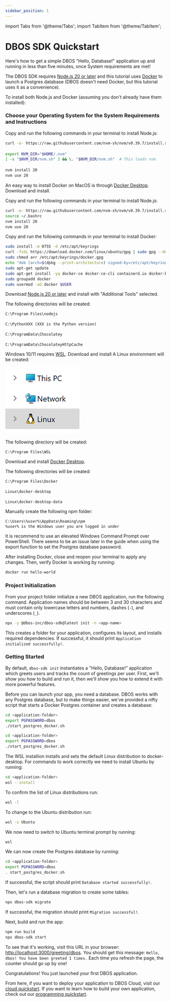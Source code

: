```yaml
---
sidebar_position: 1
---
```


import Tabs from '@theme/Tabs';
import TabItem from '@theme/TabItem';

# DBOS SDK Quickstart

Here's how to get a simple DBOS "Hello, Database!" application up and running in less than five minutes, once System requirements are met!

The DBOS SDK requires [Node.js 20 or later](https://nodejs.org/en) and this tutorial uses [Docker](https://www.docker.com/) to launch a Postgres database (DBOS doesn't need Docker, but this tutorial uses it as a convenience).

To install both Node.js and Docker (assuming you don't already have them installed):

### Choose your Operating System for the System Requirements and Instructions

<Tabs groupId="operating-systems">
  <TabItem value="mac" label="macOS">
	  
Copy and run the following commands in your terminal to install Node.js:

   ```bash
curl -o- https://raw.githubusercontent.com/nvm-sh/nvm/v0.39.7/install.sh | bash

export NVM_DIR="$HOME/.nvm"
[ -s "$NVM_DIR/nvm.sh" ] && \. "$NVM_DIR/nvm.sh"  # This loads nvm

nvm install 20
nvm use 20
   ```

   An easy way to install Docker on MacOS is through [Docker Desktop](https://docs.docker.com/desktop/install/mac-install/).
   Download and install.
   
  </TabItem>
  <TabItem value="ubuntu" label="Ubuntu">
	  
  Copy and run the following commands in your terminal to install Node.js:
  
   ```bash
curl -o- https://raw.githubusercontent.com/nvm-sh/nvm/v0.39.7/install.sh | bash
source ~/.bashrc
nvm install 20
nvm use 20
   ```

  Copy and run the following commands in your terminal to install Docker:
  
   ```bash
sudo install -m 0755 -d /etc/apt/keyrings
curl -fsSL https://download.docker.com/linux/ubuntu/gpg | sudo gpg --dearmor -o /etc/apt/keyrings/docker.gpg
sudo chmod a+r /etc/apt/keyrings/docker.gpg
echo "deb [arch=$(dpkg --print-architecture) signed-by=/etc/apt/keyrings/docker.gpg] https://download.docker.com/linux/ubuntu $(. /etc/os-release && echo "$VERSION_CODENAME") stable" | sudo tee /etc/apt/sources.list.d/docker.list > /dev/null
sudo apt-get update
sudo apt-get install -yq docker-ce docker-ce-cli containerd.io docker-buildx-plugin docker-compose-plugin
sudo groupadd docker
sudo usermod -aG docker $USER
   ```

  </TabItem>
  <TabItem value="win" label="Windows 10/11 64 (WSL)">

Download [Node.js 20 or later](https://nodejs.org/en) and install with "Additional Tools" selected.
	
  The following directories will be created:
  
	C:\Program Files\nodejs
 
	C:\PythonXXX (XXX is the Python version)
 
	C:\ProgramData\Chocolatey
 
	C:\ProgramData\ChocolateyHttpCache

  Windows 10/11 requires [WSL](https://learn.microsoft.com/en-us/windows/wsl/install).  Download and install
  A Linux environment will be created:
  
  ![](WSI-Linux.png)
	
 The following directory will be created:
 
	C:\Program Files\WSL

  Download and install [Docker Desktop](https://docs.docker.com/desktop/install/mac-install/).  

  The following directories will be created:
  
	C:\Program Files\Docker
 
	Linux\docker-desktop
 
	Linux\docker-desktop-data
	
Manually create the following npm folder:
 
	C:\Users\%user%\AppData\Roaming\npm
	%user% is the Windows user you are logged in under

   It is recommend to use an elevated Windows Command Prompt over PowerShell.  There seems to be an issue later in the guide when using the export function to set the Postgres database password.
   </TabItem>
</Tabs>

After installing Docker, close and reopen your terminal to apply any changes. Then, verify Docker is working by running:

   ```bash
docker run hello-world
   ```

### Project Initialization

From your project folder initialize a new DBOS application, run the following command.
Application names should be between 3 and 30 characters and must contain only lowercase letters and numbers, dashes (`-`), and underscores (`_`).

   ```bash
npx -y @dbos-inc/dbos-sdk@latest init -n <app-name>
   ```

This creates a folder for your application, configures its layout, and installs required dependencies.
If successful, it should print `Application initialized successfully!`.

### Getting Started

By default, `dbos-sdk init` instantiates a "Hello, Database!" application which greets users and tracks the count of greetings per user.
First, we'll show you how to build and run it, then we'll show you how to extend it with more powerful features.

Before you can launch your app, you need a database.
DBOS works with any Postgres database, but to make things easier, we've provided a nifty script that starts a Docker Postgres container and creates a database:

<Tabs groupId="operating-systems">
  <TabItem value="mac" label="macOS">
	  
   ```bash
cd <application-folder>
export PGPASSWORD=dbos
./start_postgres_docker.sh
   ```
  </TabItem>
    <TabItem value="ubuntu" label="Ubuntu">
	    
   ```bash
cd <application-folder>
export PGPASSWORD=dbos
./start_postgres_docker.sh
   ```
  </TabItem>
  <TabItem value="win" label="Windows 10/11 64 (WSL)">
  The WSL installion installs and sets the default Linux distribution to docker-desktop.  For commands to work correctly we need to install Ubuntu by running:

   ```bash
cd <application-folder>
wsl --install
   ```
To confirm the list of Linux distributions run:

   ```bash
  wsl -l
   ```

To change to the Ubuntu distribution run:

   ```bash
   wsl -s Ubuntu
   ```

We now need to switch to Ubuntu terminal prompt by running:

   ```bash
   wsl
   ```
 
We can now create the Postgres database by running:

   ```bash
cd <application-folder>
export PGPASSWORD=dbos
. start_postgres_docker.sh
   ```  
  </TabItem>
</Tabs>

If successful, the script should print `Database started successfully!`.

Then, let's run a database migration to create some tables:

   ```bash
npx dbos-sdk migrate
   ```

If successful, the migration should print `Migration successful!`.

Next, build and run the app:

   ```bash
npm run build
npx dbos-sdk start
   ```

To see that it's working, visit this URL in your browser: [http://localhost:3000/greeting/dbos](http://localhost:3000/greeting/dbos).  You should get this message: `Hello, dbos! You have been greeted 1 times.` Each time you refresh the page, the counter should go up by one!

Congratulations!  You just launched your first DBOS application.

From here, if you want to deploy your application to DBOS Cloud, visit our [cloud quickstart](./quickstart-cloud.md).
If you want to learn how to build your own application, check out our [programming quickstart](./quickstart-programming.md).
